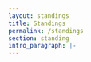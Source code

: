 ```yaml
---
layout: standings
title: Standings
permalink: /standings
section: standing
intro_paragraph: |-
---
```

